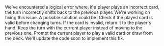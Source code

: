We've encountered a logical error where, if a player plays an incorrect card, the turn incorrectly shifts back to the previous player. We're working on fixing this issue.
A possible solution could be:
Check if the played card is valid before changing turns.
If the card is invalid, return it to the player's hand.
Keep the turn with the current player instead of moving to the previous one.
Prompt the current player to play a valid card or draw from the deck.
We'll update the code soon to implement this fix.
